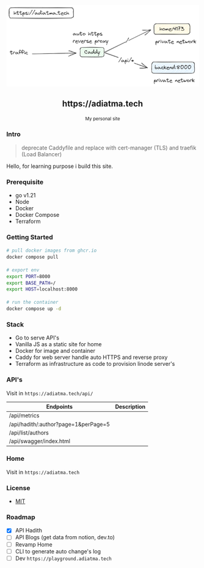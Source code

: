 <div align="center">
    <img src="./assets/architecture.png" />
    <h2>https://adiatma.tech</h2>
    <small>My personal site</small>
</div>

### Intro

> deprecate Caddyfile and replace with cert-manager (TLS) and traefik (Load Balancer)

Hello, for learning purpose i build this site.

### Prerequisite

- go v1.21
- Node
- Docker
- Docker Compose
- Terraform

### Getting Started

```bash
# pull docker images from ghcr.io
docker compose pull

# export env
export PORT=8000
export BASE_PATH=/
export HOST=localhost:8000

# run the container
docker compose up -d
```

### Stack

- Go to serve API's
- Vanilla JS as a static site for home
- Docker for image and container
- Caddy for web server handle auto HTTPS and reverse proxy
- Terraform as infrastructure as code to provision linode server's

### API's

Visit in `https://adiatma.tech/api/`

| Endpoints                            | Description |
| ------------------------------------ | ----------- |
| /api/metrics                         |             |
| /api/hadith/:author?page=1&perPage=5 |             |
| /api/list/authors                    |             |
| /api/swagger/index.html              |             |

### Home

Visit in `https://adiatma.tech`

### License

- [MIT](./LICENSE)

### Roadmap

- [x] API Hadith
- [ ] API Blogs (get data from notion, dev.to)
- [ ] Revamp Home
- [ ] CLI to generate auto change's log
- [ ] Dev `https://playground.adiatma.tech`
